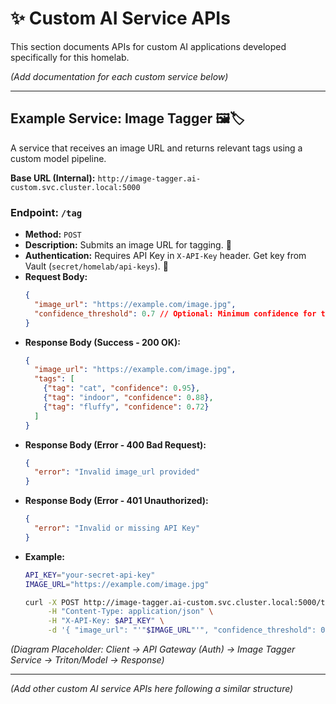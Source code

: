 # ✨ Custom AI Service APIs

This section documents APIs for custom AI applications developed specifically for this homelab.

*(Add documentation for each custom service below)*

---

## Example Service: Image Tagger 🖼️🏷️

A service that receives an image URL and returns relevant tags using a custom model pipeline.

**Base URL (Internal):** `http://image-tagger.ai-custom.svc.cluster.local:5000`

### Endpoint: `/tag`

*   **Method:** `POST`
*   **Description:** Submits an image URL for tagging. 📸
*   **Authentication:** Requires API Key in `X-API-Key` header. Get key from Vault (`secret/homelab/api-keys`). 🔑
*   **Request Body:**
    ```json
    {
      "image_url": "https://example.com/image.jpg",
      "confidence_threshold": 0.7 // Optional: Minimum confidence for tags
    }
    ```
*   **Response Body (Success - 200 OK):**
    ```json
    {
      "image_url": "https://example.com/image.jpg",
      "tags": [
        {"tag": "cat", "confidence": 0.95},
        {"tag": "indoor", "confidence": 0.88},
        {"tag": "fluffy", "confidence": 0.72}
      ]
    }
    ```
*   **Response Body (Error - 400 Bad Request):**
    ```json
    {
      "error": "Invalid image_url provided"
    }
    ```
*   **Response Body (Error - 401 Unauthorized):**
    ```json
    {
      "error": "Invalid or missing API Key"
    }
    ```
*   **Example:**
    ```bash
    API_KEY="your-secret-api-key"
    IMAGE_URL="https://example.com/image.jpg"

    curl -X POST http://image-tagger.ai-custom.svc.cluster.local:5000/tag \
         -H "Content-Type: application/json" \
         -H "X-API-Key: $API_KEY" \
         -d '{ "image_url": "'"$IMAGE_URL"'", "confidence_threshold": 0.7 }'
    ```

*(Diagram Placeholder: Client -> API Gateway (Auth) -> Image Tagger Service -> Triton/Model -> Response)*

---

*(Add other custom AI service APIs here following a similar structure)*
